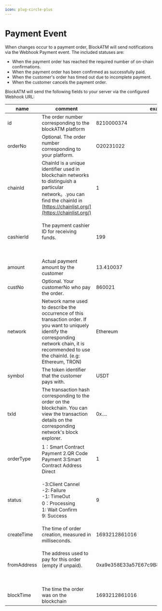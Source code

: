 ```yaml
---
icon: plug-circle-plus
---
```


# Payment Event

When changes occur to a payment order, BlockATM will send notifications via the Webhook Payment event. The included statuses are:

* When the payment order has reached the required number of on-chain confirmations.
* When the payment order has been confirmed as successfully paid.
* When the customer's order has timed out due to incomplete payment.
* When the customer cancels the payment order.

BlockATM will send the following fields to your server via the configured Webhook URL:

| name                      | comment                                                                                                                                                                                               | example                                    |
| ------------------------- | ----------------------------------------------------------------------------------------------------------------------------------------------------------------------------------------------------- | ------------------------------------------ |
| id                        | The order number corresponding to the blockATM platform                                                                                                                                               | 8210000374                                 |
| orderNo                   | Optional. The order number corresponding to your platform.                                                                                                                                            | O20231022                                  |
| chainId                   | ChainId is a unique identifier used in blockchain networks to distinguish a particular network。.you can find the chainId in [https://chainlist.org/](https://chainlist.org/)                          | 1                                          |
| cashierId                 | <p>The payment cashier ID for receiving funds.</p><p><br></p>                                                                                                                                         | 199                                        |
| amount                    | Actual payment amount by the customer                                                                                                                                                                 | 13.410037                                  |
| custNo                    | Optional. Your customerNo who pay the order.                                                                                                                                                          | 860021                                     |
| network                   | Network name used to describe the occurrence of this transaction order. If you want to uniquely identify the corresponding network chain, it is recommended to use the chainId. (e.g: Ethereum, TRON) | Ethereum                                   |
| symbol                    | The token identifier that the customer pays with.                                                                                                                                                     | USDT                                       |
| txId                      | The transaction hash corresponding to the order on the blockchain. You can view the transaction details on the corresponding network's block explorer.                                                | 0x....                                     |
| orderType                 | 1：Smart Contract Payment 2.QR Code Payment 3:Smart Contract Address Direct                                                                                                                            | 1                                          |
| status                    | <p>-3:Client Cannel<br>-2: Failure<br>-1: TimeOut <br>0：Processing <br>1: Wait Confirm <br>9: Success</p>                                                                                             | 9                                          |
| createTime                | The time of order creation, measured in milliseconds.                                                                                                                                                 | 1693212861016                              |
| <p></p><p>fromAddress</p> | <p>The address used to pay for this order (empty if unpaid).</p><p><br></p>                                                                                                                           | 0xa9e358E33a57E67c9B84618a52f0194C345C8e35 |
| <p></p><p>blockTime</p>   | The time the order was on the blockchain                                                                                                                                                              | 1693212861016                              |

